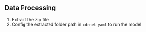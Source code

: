 ## Data Processing
1. Extract the zip file
2. Config the extracted folder path in `cdrnet.yaml` to run the model
